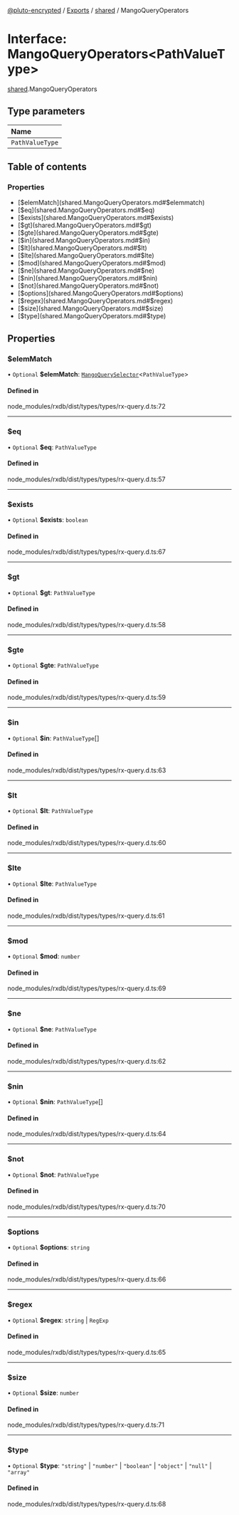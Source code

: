 [@pluto-encrypted](../README.md) / [Exports](../modules.md) / [shared](../modules/shared.md) / MangoQueryOperators

# Interface: MangoQueryOperators\<PathValueType\>

[shared](../modules/shared.md).MangoQueryOperators

## Type parameters

| Name |
| :------ |
| `PathValueType` |

## Table of contents

### Properties

- [$elemMatch](shared.MangoQueryOperators.md#$elemmatch)
- [$eq](shared.MangoQueryOperators.md#$eq)
- [$exists](shared.MangoQueryOperators.md#$exists)
- [$gt](shared.MangoQueryOperators.md#$gt)
- [$gte](shared.MangoQueryOperators.md#$gte)
- [$in](shared.MangoQueryOperators.md#$in)
- [$lt](shared.MangoQueryOperators.md#$lt)
- [$lte](shared.MangoQueryOperators.md#$lte)
- [$mod](shared.MangoQueryOperators.md#$mod)
- [$ne](shared.MangoQueryOperators.md#$ne)
- [$nin](shared.MangoQueryOperators.md#$nin)
- [$not](shared.MangoQueryOperators.md#$not)
- [$options](shared.MangoQueryOperators.md#$options)
- [$regex](shared.MangoQueryOperators.md#$regex)
- [$size](shared.MangoQueryOperators.md#$size)
- [$type](shared.MangoQueryOperators.md#$type)

## Properties

### $elemMatch

• `Optional` **$elemMatch**: [`MangoQuerySelector`](../modules/shared.md#mangoqueryselector)\<`PathValueType`\>

#### Defined in

node_modules/rxdb/dist/types/types/rx-query.d.ts:72

___

### $eq

• `Optional` **$eq**: `PathValueType`

#### Defined in

node_modules/rxdb/dist/types/types/rx-query.d.ts:57

___

### $exists

• `Optional` **$exists**: `boolean`

#### Defined in

node_modules/rxdb/dist/types/types/rx-query.d.ts:67

___

### $gt

• `Optional` **$gt**: `PathValueType`

#### Defined in

node_modules/rxdb/dist/types/types/rx-query.d.ts:58

___

### $gte

• `Optional` **$gte**: `PathValueType`

#### Defined in

node_modules/rxdb/dist/types/types/rx-query.d.ts:59

___

### $in

• `Optional` **$in**: `PathValueType`[]

#### Defined in

node_modules/rxdb/dist/types/types/rx-query.d.ts:63

___

### $lt

• `Optional` **$lt**: `PathValueType`

#### Defined in

node_modules/rxdb/dist/types/types/rx-query.d.ts:60

___

### $lte

• `Optional` **$lte**: `PathValueType`

#### Defined in

node_modules/rxdb/dist/types/types/rx-query.d.ts:61

___

### $mod

• `Optional` **$mod**: `number`

#### Defined in

node_modules/rxdb/dist/types/types/rx-query.d.ts:69

___

### $ne

• `Optional` **$ne**: `PathValueType`

#### Defined in

node_modules/rxdb/dist/types/types/rx-query.d.ts:62

___

### $nin

• `Optional` **$nin**: `PathValueType`[]

#### Defined in

node_modules/rxdb/dist/types/types/rx-query.d.ts:64

___

### $not

• `Optional` **$not**: `PathValueType`

#### Defined in

node_modules/rxdb/dist/types/types/rx-query.d.ts:70

___

### $options

• `Optional` **$options**: `string`

#### Defined in

node_modules/rxdb/dist/types/types/rx-query.d.ts:66

___

### $regex

• `Optional` **$regex**: `string` \| `RegExp`

#### Defined in

node_modules/rxdb/dist/types/types/rx-query.d.ts:65

___

### $size

• `Optional` **$size**: `number`

#### Defined in

node_modules/rxdb/dist/types/types/rx-query.d.ts:71

___

### $type

• `Optional` **$type**: ``"string"`` \| ``"number"`` \| ``"boolean"`` \| ``"object"`` \| ``"null"`` \| ``"array"``

#### Defined in

node_modules/rxdb/dist/types/types/rx-query.d.ts:68
